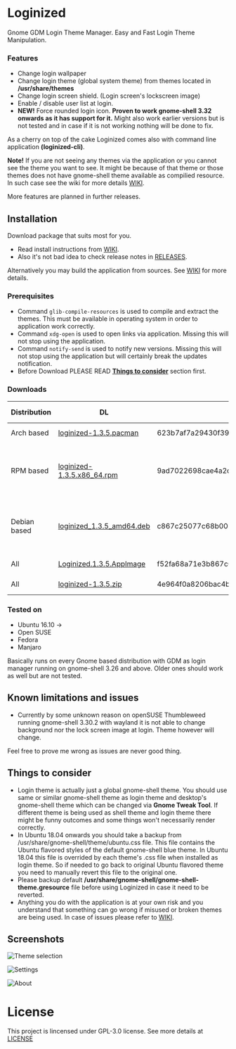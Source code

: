 # Loginized
Gnome GDM Login Theme Manager. Easy and Fast Login Theme Manipulation.

### Features
* Change login wallpaper
* Change login theme (global system theme) from themes located in __/usr/share/themes__
* Change login screen shield. (Login screen's lockscreen image)
* Enable / disable user list at login. 
* __NEW!__ Force rounded login icon. __Proven to work gnome-shell 3.32 onwards as it has support for it.__ Might also work earlier versions but is not tested and in case if it is not working nothing will be done to fix.

As a cherry on top of the cake Loginized comes also with command line application __(loginized-cli)__.

__Note!__ If you are not seeing any themes via the application or you cannot see the theme you want to see. It might be because of that theme or those themes does not have gnome-shell theme available as compilied resource. In such case see the wiki for more details [WIKI](https://github.com/juhaku/loginized/wiki/Help).

More features are planned in further releases.

## Installation
Download package that suits most for you.
 * Read install instructions from [WIKI](https://github.com/juhaku/loginized/wiki).
 * Also it's not bad idea to check release notes in [RELEASES](https://github.com/juhaku/loginized/releases).

Alternatively you may build the application from sources. See [WIKI](https://github.com/juhaku/loginized/wiki#build-application-from-sources) for more details.

### Prerequisites
 * Command `glib-compile-resources` is used to compile and extract the themes. This must be available in operating system in order to application work correctly.
 * Command `xdg-open` is used to open links via application. Missing this will not stop using the application.
 * Command `notify-send` is used to notify new versions. Missing this will not stop using the application but will certainly break the updates notification.
 * Before Download PLEASE READ [__Things to consider__](#things-to-consider) section first.

### Downloads

Distribution | DL | Sha1 | Required packages
-------------|----|------|------------------
Arch based   | [loginized-1.3.5.pacman](https://github.com/juhaku/loginized/releases/download/1.3.5/loginized-1.3.5.pacman) | 	 623b7af7a29430f39723361006307e56bc564c6e | glib2, xdg-utils
RPM based    | [loginized-1.3.5.x86_64.rpm](https://github.com/juhaku/loginized/releases/download/1.3.5/loginized-1.3.5.x86_64.rpm) | 	 9ad7022698cae4a2c8f88ad02d08ced4f908ebd6 | glib2-devel, xdg-utils (Open SUSE, Fedora)
Debian based | [loginized_1.3.5_amd64.deb](https://github.com/juhaku/loginized/releases/download/1.3.5/loginized_1.3.5_amd64.deb) | c867c25077c68b00b2a23ba573d90a9d88fd18d6 | libglib2.0-bin, libglib2.0-dev-bin, xdg-utils (Ubuntu)
All          | [Loginized.1.3.5.AppImage](https://github.com/juhaku/loginized/releases/download/1.3.5/Loginized.1.3.5.AppImage) | 	 f52fa68a71e3b867c06db7ca7b68a1042d9d18c2 | Distro dependant
All          | [loginized-1.3.5.zip](https://github.com/juhaku/loginized/releases/download/1.3.5/loginized-1.3.5.zip) | 	 4e964f0a8206bac4bbeb3698b3669acbd835258d | Distro dependant

### Tested on
* Ubuntu 16.10 ->
* Open SUSE
* Fedora
* Manjaro

Basically runs on every Gnome based distribution with GDM as login manager running on gnome-shell 3.26 and above. Older ones should work as well but are not tested.

## Known limitations and issues

* Currently by some unknown reason on openSUSE Thumbleweed running gnome-shell 3.30.2 with wayland it is not able to change background nor the lock screen image at login. Theme however will change. 

Feel free to prove me wrong as issues are never good thing. 

## Things to consider
 * Login theme is actually just a global gnome-shell theme. You should use same or similar gnome-shell theme as login theme and desktop's gnome-shell theme which can be changed via __Gnome Tweak Tool__. If different theme is being used as shell theme and login theme there might be funny outcomes and some things won't necessarily render correctly.
 * In Ubuntu 18.04 onwards you should take a backup from /usr/share/gnome-shell/theme/ubuntu.css file. This file contains the Ubuntu flavored styles of the default gnome-shell blue theme. In Ubuntu 18.04 this file is overrided by each theme's .css file when installed as login theme. So if needed to go back to original Ubuntu flavored theme you need to manually revert this file to the original one.
 * Please backup default __/usr/share/gnome-shell/gnome-shell-theme.gresource__ file before using Loginized in case it need to be reverted.
 * Anything you do with the application is at your own risk and you understand that something can go wrong if misused or broken themes are being used. In case of issues please refer to [WIKI](https://github.com/juhaku/loginized/wiki/Help).

## Screenshots
![Theme selection](https://github.com/juhaku/loginized/blob/master/screenshots/screen1.png)

![Settings](https://github.com/juhaku/loginized/blob/master/screenshots/screen2.png)

![About](https://github.com/juhaku/loginized/blob/master/screenshots/screen3.png)

# License

This project is lincensed under GPL-3.0 license. See more details at [LICENSE](https://github.com/juhaku/loginized/blob/master/LICENSE)

